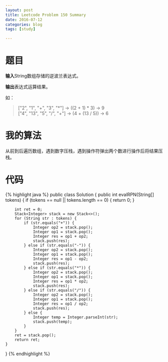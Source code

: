 ```yaml
---
layout: post
title: Leetcode Problem 150 Summary
date: 2016-07-12
categories: blog
tags: [study]

---
```


# 题目

**输入**String数组存储的逆波兰表达式。

**输出**表达式运算结果。

如：  
>["2", "1", "+", "3", "*"] -> ((2 + 1) * 3) -> 9  
  ["4", "13", "5", "/", "+"] -> (4 + (13 / 5)) -> 6

# 我的算法

从前到后遍历数组，遇到数字压栈，遇到操作符弹出两个数进行操作后将结果压栈。

# 代码

{% highlight java %}
public class Solution {
    public int evalRPN(String[] tokens) {
        if (tokens == null || tokens.length == 0) {
            return 0;
        }
        
        int ret = 0;
        Stack<Integer> stack = new Stack<>();
        for (String str : tokens) {
            if (str.equals("+")) {
                Integer op2 = stack.pop();
                Integer op1 = stack.pop();
                Integer res = op1 + op2;
                stack.push(res);
            } else if (str.equals("-")) {
                Integer op2 = stack.pop();
                Integer op1 = stack.pop();
                Integer res = op1 - op2;
                stack.push(res);
            } else if (str.equals("*")) {
                Integer op2 = stack.pop();
                Integer op1 = stack.pop();
                Integer res = op1 * op2;
                stack.push(res);
            } else if (str.equals("/")) {
                Integer op2 = stack.pop();
                Integer op1 = stack.pop();
                Integer res = op1 / op2;
                stack.push(res);
            } else {
                Integer temp = Integer.parseInt(str);
                stack.push(temp);
            }
        }
        ret = stack.pop();
        return ret;
    }
}
{% endhighlight %}